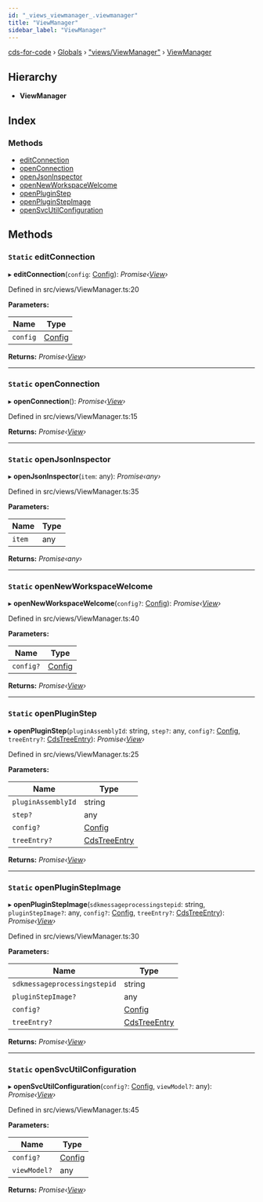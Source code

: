 ```yaml
---
id: "_views_viewmanager_.viewmanager"
title: "ViewManager"
sidebar_label: "ViewManager"
---
```


[cds-for-code](../index.md) › [Globals](../globals.md) › ["views/ViewManager"](../modules/_views_viewmanager_.md) › [ViewManager](_views_viewmanager_.viewmanager.md)

## Hierarchy

* **ViewManager**

## Index

### Methods

* [editConnection](_views_viewmanager_.viewmanager.md#static-editconnection)
* [openConnection](_views_viewmanager_.viewmanager.md#static-openconnection)
* [openJsonInspector](_views_viewmanager_.viewmanager.md#static-openjsoninspector)
* [openNewWorkspaceWelcome](_views_viewmanager_.viewmanager.md#static-opennewworkspacewelcome)
* [openPluginStep](_views_viewmanager_.viewmanager.md#static-openpluginstep)
* [openPluginStepImage](_views_viewmanager_.viewmanager.md#static-openpluginstepimage)
* [openSvcUtilConfiguration](_views_viewmanager_.viewmanager.md#static-opensvcutilconfiguration)

## Methods

### `Static` editConnection

▸ **editConnection**(`config`: [Config](../interfaces/_api_cds_webapi_cdswebapi_.cdswebapi.config.md)): *Promise‹[View](_core_webui_view_.view.md)›*

Defined in src/views/ViewManager.ts:20

**Parameters:**

Name | Type |
------ | ------ |
`config` | [Config](../interfaces/_api_cds_webapi_cdswebapi_.cdswebapi.config.md) |

**Returns:** *Promise‹[View](_core_webui_view_.view.md)›*

___

### `Static` openConnection

▸ **openConnection**(): *Promise‹[View](_core_webui_view_.view.md)›*

Defined in src/views/ViewManager.ts:15

**Returns:** *Promise‹[View](_core_webui_view_.view.md)›*

___

### `Static` openJsonInspector

▸ **openJsonInspector**(`item`: any): *Promise‹any›*

Defined in src/views/ViewManager.ts:35

**Parameters:**

Name | Type |
------ | ------ |
`item` | any |

**Returns:** *Promise‹any›*

___

### `Static` openNewWorkspaceWelcome

▸ **openNewWorkspaceWelcome**(`config?`: [Config](../interfaces/_api_cds_webapi_cdswebapi_.cdswebapi.config.md)): *Promise‹[View](_core_webui_view_.view.md)›*

Defined in src/views/ViewManager.ts:40

**Parameters:**

Name | Type |
------ | ------ |
`config?` | [Config](../interfaces/_api_cds_webapi_cdswebapi_.cdswebapi.config.md) |

**Returns:** *Promise‹[View](_core_webui_view_.view.md)›*

___

### `Static` openPluginStep

▸ **openPluginStep**(`pluginAssemblyId`: string, `step?`: any, `config?`: [Config](../interfaces/_api_cds_webapi_cdswebapi_.cdswebapi.config.md), `treeEntry?`: [CdsTreeEntry](_views_cs_cds_viewcontainers_cdsexplorer_.cdstreeentry.md)): *Promise‹[View](_core_webui_view_.view.md)›*

Defined in src/views/ViewManager.ts:25

**Parameters:**

Name | Type |
------ | ------ |
`pluginAssemblyId` | string |
`step?` | any |
`config?` | [Config](../interfaces/_api_cds_webapi_cdswebapi_.cdswebapi.config.md) |
`treeEntry?` | [CdsTreeEntry](_views_cs_cds_viewcontainers_cdsexplorer_.cdstreeentry.md) |

**Returns:** *Promise‹[View](_core_webui_view_.view.md)›*

___

### `Static` openPluginStepImage

▸ **openPluginStepImage**(`sdkmessageprocessingstepid`: string, `pluginStepImage?`: any, `config?`: [Config](../interfaces/_api_cds_webapi_cdswebapi_.cdswebapi.config.md), `treeEntry?`: [CdsTreeEntry](_views_cs_cds_viewcontainers_cdsexplorer_.cdstreeentry.md)): *Promise‹[View](_core_webui_view_.view.md)›*

Defined in src/views/ViewManager.ts:30

**Parameters:**

Name | Type |
------ | ------ |
`sdkmessageprocessingstepid` | string |
`pluginStepImage?` | any |
`config?` | [Config](../interfaces/_api_cds_webapi_cdswebapi_.cdswebapi.config.md) |
`treeEntry?` | [CdsTreeEntry](_views_cs_cds_viewcontainers_cdsexplorer_.cdstreeentry.md) |

**Returns:** *Promise‹[View](_core_webui_view_.view.md)›*

___

### `Static` openSvcUtilConfiguration

▸ **openSvcUtilConfiguration**(`config?`: [Config](../interfaces/_api_cds_webapi_cdswebapi_.cdswebapi.config.md), `viewModel?`: any): *Promise‹[View](_core_webui_view_.view.md)›*

Defined in src/views/ViewManager.ts:45

**Parameters:**

Name | Type |
------ | ------ |
`config?` | [Config](../interfaces/_api_cds_webapi_cdswebapi_.cdswebapi.config.md) |
`viewModel?` | any |

**Returns:** *Promise‹[View](_core_webui_view_.view.md)›*
